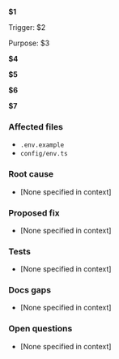 <!-- Placeholder mapping:
$1 = Title
$2 = Trigger
$3 = Purpose
$4 = Steps
$5 = Output format
$6 = Examples
$7 = Notes -->

**$1**

Trigger: $2

Purpose: $3

**$4**

**$5**

**$6**

**$7**

### Affected files

- `.env.example`
- `config/env.ts`

### Root cause

- [None specified in context]

### Proposed fix

- [None specified in context]

### Tests

- [None specified in context]

### Docs gaps

- [None specified in context]

### Open questions

- [None specified in context]
